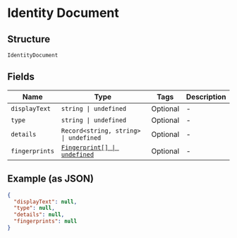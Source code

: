 
# Identity Document

## Structure

`IdentityDocument`

## Fields

| Name | Type | Tags | Description |
|  --- | --- | --- | --- |
| `displayText` | `string \| undefined` | Optional | - |
| `type` | `string \| undefined` | Optional | - |
| `details` | `Record<string, string> \| undefined` | Optional | - |
| `fingerprints` | [`Fingerprint[] \| undefined`](../../doc/models/fingerprint.md) | Optional | - |

## Example (as JSON)

```json
{
  "displayText": null,
  "type": null,
  "details": null,
  "fingerprints": null
}
```


